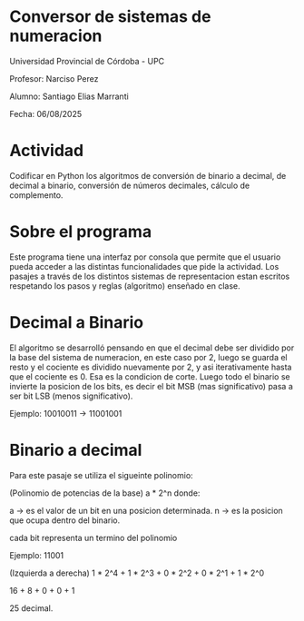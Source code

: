 # Conversor de sistemas de numeracion

 Universidad Provincial de Córdoba - UPC

 Profesor: Narciso Perez

 Alumno: Santiago Elias Marranti
 
 Fecha: 06/08/2025
 
# Actividad
 Codificar en Python los algoritmos de conversión de binario a decimal, de decimal a binario, conversión de números decimales, cálculo de complemento.

# Sobre el programa
Este programa tiene una interfaz por consola que permite que el usuario pueda acceder a las distintas funcionalidades que pide la actividad. Los pasajes a través de los distintos sistemas de representacion estan escritos respetando los pasos y reglas (algoritmo) enseñado en clase.

# Decimal a Binario
El algoritmo se desarrolló pensando en que el decimal debe ser dividido por la base del sistema de numeracion, en este caso por 2, luego se guarda el resto y el cociente es dividido nuevamente por 2, y asi iterativamente hasta que el cociente es 0. Esa es la condicion de corte.
Luego todo el binario se invierte la posicion de los bits, es decir el bit MSB (mas significativo) pasa a ser bit LSB (menos significativo).

Ejemplo: 10010011 -> 11001001

# Binario a decimal
Para este pasaje se utiliza el sigueinte polinomio:

(Polinomio de potencias de la base)
a * 2^n donde:

a -> es el valor de un bit en una posicion determinada.
n -> es la posicion que ocupa dentro del binario.

cada bit representa un termino del polinomio

Ejemplo: 11001

(Izquierda a derecha)
1 * 2^4 + 1 * 2^3 + 0 * 2^2 + 0 * 2^1 + 1 * 2^0

16      + 8       + 0       + 0       + 1

25 decimal.

